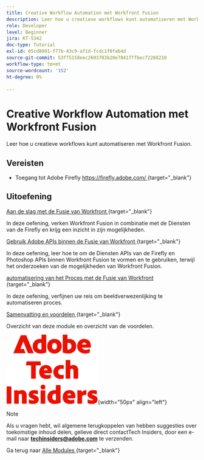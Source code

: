 ```yaml
---
title: Creative Workflow Automation met Workfront Fusion
description: Leer hoe u creatieve workflows kunt automatiseren met Workfront Fusion
role: Developer
level: Beginner
jira: KT-5342
doc-type: Tutorial
exl-id: 05cd8991-f77b-43c9-af1d-fcdc1f0fab4d
source-git-commit: 53ff5158eec2693703b20e7841fffbec72288210
workflow-type: tm+mt
source-wordcount: '152'
ht-degree: 0%

---
```


# Creative Workflow Automation met Workfront Fusion

Leer hoe u creatieve workflows kunt automatiseren met Workfront Fusion.

## Vereisten

- Toegang tot Adobe Firefly [ https://firefly.adobe.com/ ](https://firefly.adobe.com/) {target="_blank"}

## Uitoefening

[ Aan de slag met de Fusie van Workfront ](./ex1.md){target="_blank"}

In deze oefening, verken Workfront Fusion in combinatie met de Diensten van de Firefly en krijg een inzicht in zijn mogelijkheden.

[ Gebruik Adobe APIs binnen de Fusie van Workfront ](./ex2.md){target="_blank"}

In deze oefening, leer hoe te om de Diensten APIs van de Firefly en Photoshop APIs binnen Workfront Fusion te vormen en te gebruiken, terwijl het onderzoeken van de mogelijkheden van Workfront Fusion.

[ automatisering van het Proces met de Fusie van Workfront ](./ex3.md){target="_blank"}

In deze oefening, verfijnen uw reis om beeldverwezenlijking te automatiseren proces.

[ Samenvatting en voordelen ](./summary.md){target="_blank"}

Overzicht van deze module en overzicht van de voordelen.

![ Indexen van de Tech ](./../../../assets/images/techinsiders.png){width="50px" align="left"}

>[!NOTE]
>
>Als u vragen hebt, wil algemene terugkoppelen van hebben suggesties over toekomstige inhoud delen, gelieve direct contactTech Insiders, door een e-mail naar **techinsiders@adobe.com** te verzenden.

Ga terug naar [ Alle Modules ](../../../overview.md){target="_blank"}
